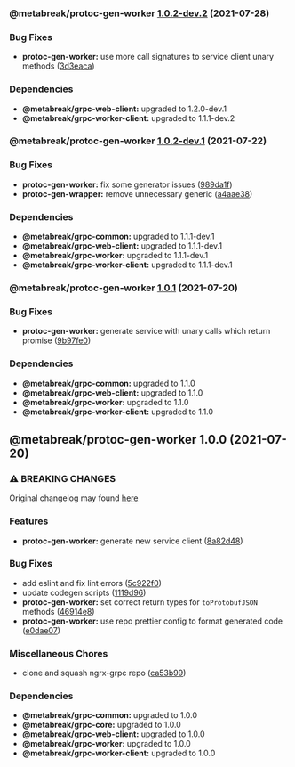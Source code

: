 ### @metabreak/protoc-gen-worker [1.0.2-dev.2](https://github.com/metabreak/grpc-lib/compare/@metabreak/protoc-gen-worker@1.0.2-dev.1...@metabreak/protoc-gen-worker@1.0.2-dev.2) (2021-07-28)

### Bug Fixes

- **protoc-gen-worker:** use more call signatures to service client unary methods ([3d3eaca](https://github.com/metabreak/grpc-lib/commit/3d3eaca6e51554713b37b4715c6cdd63c65c309d))

### Dependencies

- **@metabreak/grpc-web-client:** upgraded to 1.2.0-dev.1
- **@metabreak/grpc-worker-client:** upgraded to 1.1.1-dev.2

### @metabreak/protoc-gen-worker [1.0.2-dev.1](https://github.com/metabreak/grpc-lib/compare/@metabreak/protoc-gen-worker@1.0.1...@metabreak/protoc-gen-worker@1.0.2-dev.1) (2021-07-22)

### Bug Fixes

- **protoc-gen-worker:** fix some generator issues ([989da1f](https://github.com/metabreak/grpc-lib/commit/989da1fc031f6bbebaedc2e0005f39f2a81ec214))
- **protoc-gen-wrapper:** remove unnecessary generic ([a4aae38](https://github.com/metabreak/grpc-lib/commit/a4aae3815eadeabeea550af7bcfeee431f2f6d57))

### Dependencies

- **@metabreak/grpc-common:** upgraded to 1.1.1-dev.1
- **@metabreak/grpc-web-client:** upgraded to 1.1.1-dev.1
- **@metabreak/grpc-worker:** upgraded to 1.1.1-dev.1
- **@metabreak/grpc-worker-client:** upgraded to 1.1.1-dev.1

### @metabreak/protoc-gen-worker [1.0.1](https://github.com/metabreak/grpc-lib/compare/@metabreak/protoc-gen-worker@1.0.0...@metabreak/protoc-gen-worker@1.0.1) (2021-07-20)

### Bug Fixes

- **protoc-gen-worker:** generate service with unary calls which return promise ([9b97fe0](https://github.com/metabreak/grpc-lib/commit/9b97fe03cb7be1010a9f57aed578d7084fb26cce))

### Dependencies

- **@metabreak/grpc-common:** upgraded to 1.1.0
- **@metabreak/grpc-web-client:** upgraded to 1.1.0
- **@metabreak/grpc-worker:** upgraded to 1.1.0
- **@metabreak/grpc-worker-client:** upgraded to 1.1.0

## @metabreak/protoc-gen-worker 1.0.0 (2021-07-20)

### ⚠ BREAKING CHANGES

Original changelog may found [here](https://github.com/ngx-grpc/ngx-grpc/blob/e95366c6f55eb12d721452c394a32298cbc9e32d/CHANGELOG.md)

### Features

- **protoc-gen-worker:** generate new service client ([8a82d48](https://github.com/metabreak/grpc-lib/commit/8a82d48ffd56d79d86a29dca5cf08afe1a05b0f7))

### Bug Fixes

- add eslint and fix lint errors ([5c922f0](https://github.com/metabreak/grpc-lib/commit/5c922f0b89c3b74968f8c1547b26999bde4d6f62))
- update codegen scripts ([1119d96](https://github.com/metabreak/grpc-lib/commit/1119d965023a7ea1ce474a85ab5858564c02bceb))
- **protoc-gen-worker:** set correct return types for `toProtobufJSON` methods ([46914e8](https://github.com/metabreak/grpc-lib/commit/46914e8465a55f7c9810f17736a99558f93dc4c1))
- **protoc-gen-worker:** use repo prettier config to format generated code ([e0dae07](https://github.com/metabreak/grpc-lib/commit/e0dae0799a56732ec0cc5142f4784ef17a855f1d))

### Miscellaneous Chores

- clone and squash ngrx-grpc repo ([ca53b99](https://github.com/metabreak/grpc-lib/commit/ca53b99e8311c8f84ed09f2f2f304693aea371ad))

### Dependencies

- **@metabreak/grpc-common:** upgraded to 1.0.0
- **@metabreak/grpc-core:** upgraded to 1.0.0
- **@metabreak/grpc-web-client:** upgraded to 1.0.0
- **@metabreak/grpc-worker:** upgraded to 1.0.0
- **@metabreak/grpc-worker-client:** upgraded to 1.0.0
